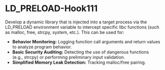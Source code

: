 # LD_PRELOAD-Hook111

Develop a dynamic library that is injected into a target process via the LD_PRELOAD environment variable to intercept specific libc functions (such as malloc, free, strcpy, system, etc.). This can be used for:

- **Behavior Monitoring:** Logging function call arguments and return values to analyze program behavior.
- **Basic Security Auditing:** Detecting the use of dangerous functions (e.g., strcpy) or performing preliminary input validation.
- **Simplified Memory Leak Detection:** Tracking malloc/free pairing.